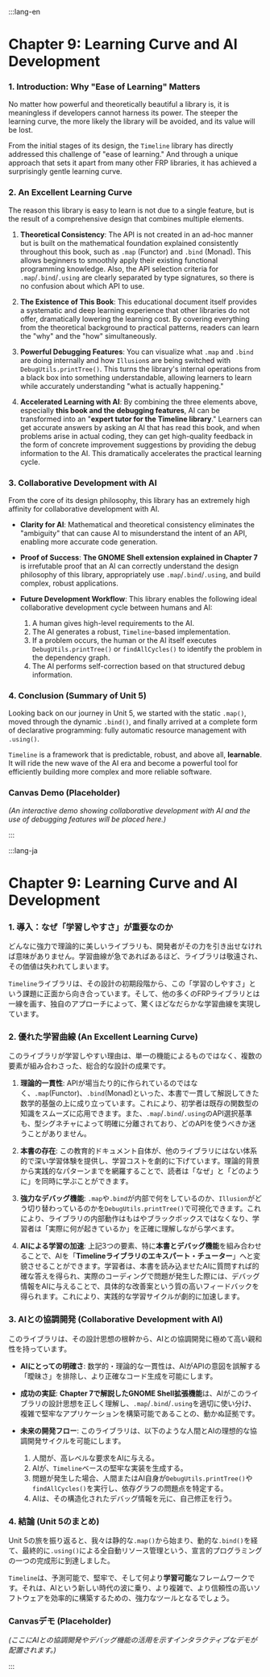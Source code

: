 :::lang-en

# Chapter 9: Learning Curve and AI Development

### **1. Introduction: Why "Ease of Learning" Matters**

No matter how powerful and theoretically beautiful a library is, it is meaningless if developers cannot harness its power. The steeper the learning curve, the more likely the library will be avoided, and its value will be lost.

From the initial stages of its design, the `Timeline` library has directly addressed this challenge of "ease of learning." And through a unique approach that sets it apart from many other FRP libraries, it has achieved a surprisingly gentle learning curve.

### **2. An Excellent Learning Curve**

The reason this library is easy to learn is not due to a single feature, but is the result of a comprehensive design that combines multiple elements.

1.  **Theoretical Consistency**: The API is not created in an ad-hoc manner but is built on the mathematical foundation explained consistently throughout this book, such as `.map` (Functor) and `.bind` (Monad). This allows beginners to smoothly apply their existing functional programming knowledge. Also, the API selection criteria for `.map`/`.bind`/`.using` are clearly separated by type signatures, so there is no confusion about which API to use.

2.  **The Existence of This Book**: This educational document itself provides a systematic and deep learning experience that other libraries do not offer, dramatically lowering the learning cost. By covering everything from the theoretical background to practical patterns, readers can learn the "why" and the "how" simultaneously.

3.  **Powerful Debugging Features**: You can visualize what `.map` and `.bind` are doing internally and how `Illusion`s are being switched with `DebugUtils.printTree()`. This turns the library's internal operations from a black box into something understandable, allowing learners to learn while accurately understanding "what is actually happening."

4.  **Accelerated Learning with AI**: By combining the three elements above, especially **this book and the debugging features**, AI can be transformed into an "**expert tutor for the Timeline library**." Learners can get accurate answers by asking an AI that has read this book, and when problems arise in actual coding, they can get high-quality feedback in the form of concrete improvement suggestions by providing the debug information to the AI. This dramatically accelerates the practical learning cycle.

### **3. Collaborative Development with AI**

From the core of its design philosophy, this library has an extremely high affinity for collaborative development with AI.

-   **Clarity for AI**: Mathematical and theoretical consistency eliminates the "ambiguity" that can cause AI to misunderstand the intent of an API, enabling more accurate code generation.

-   **Proof of Success**: **The GNOME Shell extension explained in Chapter 7** is irrefutable proof that an AI can correctly understand the design philosophy of this library, appropriately use `.map`/`.bind`/`.using`, and build complex, robust applications.

-   **Future Development Workflow**: This library enables the following ideal collaborative development cycle between humans and AI:
    1.  A human gives high-level requirements to the AI.
    2.  The AI generates a robust, `Timeline`-based implementation.
    3.  If a problem occurs, the human or the AI itself executes `DebugUtils.printTree()` or `findAllCycles()` to identify the problem in the dependency graph.
    4.  The AI performs self-correction based on that structured debug information.

### **4. Conclusion (Summary of Unit 5)**

Looking back on our journey in Unit 5, we started with the static `.map()`, moved through the dynamic `.bind()`, and finally arrived at a complete form of declarative programming: fully automatic resource management with `.using()`.

`Timeline` is a framework that is predictable, robust, and above all, **learnable**. It will ride the new wave of the AI era and become a powerful tool for efficiently building more complex and more reliable software.

### **Canvas Demo (Placeholder)**

*(An interactive demo showing collaborative development with AI and the use of debugging features will be placed here.)*

:::

:::lang-ja

# Chapter 9: Learning Curve and AI Development

### **1. 導入：なぜ「学習しやすさ」が重要なのか**

どんなに強力で理論的に美しいライブラリも、開発者がその力を引き出せなければ意味がありません。学習曲線が急であればあるほど、ライブラリは敬遠され、その価値は失われてしまいます。

`Timeline`ライブラリは、その設計の初期段階から、この「学習のしやすさ」という課題に正面から向き合っています。そして、他の多くのFRPライブラリとは一線を画す、独自のアプローチによって、驚くほどなだらかな学習曲線を実現しています。

### **2. 優れた学習曲線 (An Excellent Learning Curve)**

このライブラリが学習しやすい理由は、単一の機能によるものではなく、複数の要素が組み合わさった、総合的な設計の成果です。

1.  **理論的一貫性**: APIが場当たり的に作られているのではなく、`.map`(Functor)、`.bind`(Monad)といった、本書で一貫して解説してきた数学的基盤の上に成り立っています。これにより、初学者は既存の関数型の知識をスムーズに応用できます。また、`.map`/`.bind`/`.using`のAPI選択基準も、型シグネチャによって明確に分離されており、どのAPIを使うべきか迷うことがありません。

2.  **本書の存在**: この教育的ドキュメント自体が、他のライブラリにはない体系的で深い学習体験を提供し、学習コストを劇的に下げています。理論的背景から実践的なパターンまでを網羅することで、読者は「なぜ」と「どのように」を同時に学ぶことができます。

3.  **強力なデバッグ機能**: `.map`や`.bind`が内部で何をしているのか、`Illusion`がどう切り替わっているのかを`DebugUtils.printTree()`で可視化できます。これにより、ライブラリの内部動作はもはやブラックボックスではなくなり、学習者は「実際に何が起きているか」を正確に理解しながら学べます。

4.  **AIによる学習の加速**: 上記3つの要素、特に**本書とデバッグ機能**を組み合わせることで、AIを「**Timelineライブラリのエキスパート・チューター**」へと変貌させることができます。学習者は、本書を読み込ませたAIに質問すれば的確な答えを得られ、実際のコーディングで問題が発生した際には、デバッグ情報をAIに与えることで、具体的な改善案という質の高いフィードバックを得られます。これにより、実践的な学習サイクルが劇的に加速します。

### **3. AIとの協調開発 (Collaborative Development with AI)**

このライブラリは、その設計思想の根幹から、AIとの協調開発に極めて高い親和性を持っています。

-   **AIにとっての明確さ**: 数学的・理論的な一貫性は、AIがAPIの意図を誤解する「曖昧さ」を排除し、より正確なコード生成を可能にします。

-   **成功の実証**: **Chapter 7で解説したGNOME Shell拡張機能**は、AIがこのライブラリの設計思想を正しく理解し、`.map`/`.bind`/`.using`を適切に使い分け、複雑で堅牢なアプリケーションを構築可能であることの、動かぬ証拠です。

-   **未来の開発フロー**: このライブラリは、以下のような人間とAIの理想的な協調開発サイクルを可能にします。
    1.  人間が、高レベルな要求をAIに与える。
    2.  AIが、`Timeline`ベースの堅牢な実装を生成する。
    3.  問題が発生した場合、人間またはAI自身が`DebugUtils.printTree()`や`findAllCycles()`を実行し、依存グラフの問題点を特定する。
    4.  AIは、その構造化されたデバッグ情報を元に、自己修正を行う。

### **4. 結論 (Unit 5のまとめ)**

Unit 5の旅を振り返ると、我々は静的な`.map()`から始まり、動的な`.bind()`を経て、最終的に`.using()`による全自動リソース管理という、宣言的プログラミングの一つの完成形に到達しました。

`Timeline`は、予測可能で、堅牢で、そして何より**学習可能**なフレームワークです。それは、AIという新しい時代の波に乗り、より複雑で、より信頼性の高いソフトウェアを効率的に構築するための、強力なツールとなるでしょう。

### **Canvasデモ (Placeholder)**

*(ここにAIとの協調開発やデバッグ機能の活用を示すインタラクティブなデモが配置されます。)*

:::